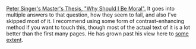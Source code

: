 
[Peter Singer's Master's Thesis, "Why Should I Be Moral".](https://minerva-access.unimelb.edu.au/handle/11343/35543) It goes into multiple answers to that question, how they seem to fail, and also I've skipped most of it. I recommend using some form of contrast-enhancing method if you want to touch this, though most of the actual text of it is a lot better than the first many pages. He has grown past his view here to [some extent](https://www.youtube.com/watch?v=W3BmxyA3QPQ).

